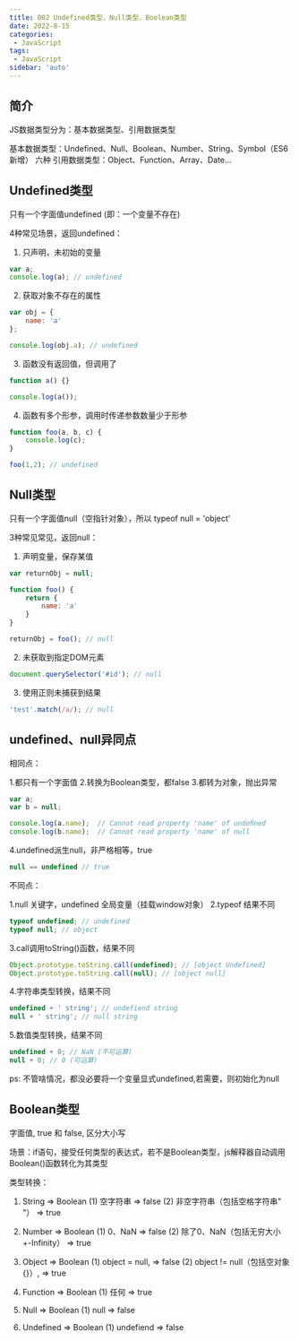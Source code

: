 ```yaml
---
title: 002 Undefined类型、Null类型、Boolean类型
date: 2022-8-15
categories: 
 - JavaScript
tags:
 - JavaScript
sidebar: 'auto'
---
```


## 简介

JS数据类型分为：基本数据类型、引用数据类型

基本数据类型：Undefined、Null、Boolean、Number、String、Symbol（ES6新增） 六种
引用数据类型：Object、Function、Array、Date...

## Undefined类型

只有一个字面值undefined (即：一个变量不存在)

4种常见场景，返回undefined：

1. 只声明，未初始的变量
```js
var a;
console.log(a); // undefined
```

2. 获取对象不存在的属性
```js
var obj = {
    name: 'a'
};

console.log(obj.a); // undefined
```

3. 函数没有返回值，但调用了
```js
function a() {}

console.log(a());
```

4. 函数有多个形参，调用时传递参数数量少于形参
```js
function foo(a, b, c) {
    console.log(c);
}

foo(1,2); // undefined
```

## Null类型

只有一个字面值null（空指针对象），所以 typeof null = 'object'

3种常见常见，返回null：

1. 声明变量，保存某值
```js
var returnObj = null;

function foo() {
    return {
        name: 'a'
    }
}

returnObj = foo(); // null
```

2. 未获取到指定DOM元素
```js
document.querySelector('#id'); // null
```

3. 使用正则未捕获到结果
```js
'test'.match(/a/); // null
```

## undefined、null异同点

相同点：

1.都只有一个字面值
2.转换为Boolean类型，都false
3.都转为对象，抛出异常
```js
var a;
var b = null;

console.log(a.name);  // Cannot read property 'name' of undeﬁned
console.log(b.name);  // Cannot read property 'name' of null
```

4.undefined派生null，非严格相等，true
```js
null == undefined // true
```

不同点：

1.null 关键字，undefined 全局变量（挂载window对象）
2.typeof 结果不同
```js
typeof undefined; // undefined
typeof null; // object
```

3.call调用toString()函数，结果不同
```js
Object.prototype.toString.call(undefined); // [object Undefined]
Object.prototype.toString.call(null); // [object null]
```

4.字符串类型转换，结果不同
```js
undefined + ' string'; // undefiend string
null + ' string'; // null string
```

5.数值类型转换，结果不同
```js
undefined + 0; // NaN (不可运算)
null + 0; // 0 (可运算)
```

ps: 不管啥情况，都没必要将一个变量显式undefined,若需要，则初始化为null

## Boolean类型

字面值, true 和 false, 区分大小写

场景：if语句，接受任何类型的表达式，若不是Boolean类型，js解释器自动调用Boolean()函数转化为其类型

类型转换：

1. String => Boolean
(1) 空字符串 => false
(2) 非空字符串（包括空格字符串" "） => true

2. Number => Boolean
(1) 0、NaN => false
(2) 除了0、NaN（包括无穷大小 +-Infinity） => true

3. Object => Boolean
(1) object = null, => false
(2) object != null（包括空对象{}）, => true

4. Function => Boolean
(1) 任何 => true

5. Null => Boolean
(1) null => false

6. Undefined => Boolean
(1) undefiend => false